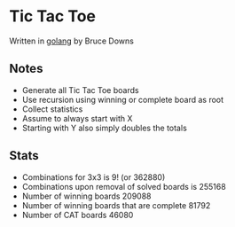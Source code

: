 # Tic Tac Toe

Written in [golang](https://golang.org) by Bruce Downs

## Notes
* Generate all Tic Tac Toe boards
* Use recursion using winning or complete board as root
* Collect statistics
* Assume to always start with X
* Starting with Y also simply doubles the totals

## Stats
* Combinations for 3x3 is 9! (or 362880)
* Combinations upon removal of solved boards is 255168
* Number of winning boards 209088
* Number of winning boards that are complete 81792
* Number of CAT boards 46080
